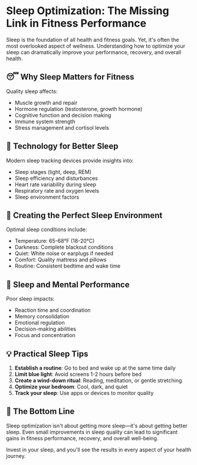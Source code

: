 # Sleep Optimization: The Missing Link in Fitness Performance

Sleep is the foundation of all health and fitness goals. Yet, it's often the most overlooked aspect of wellness. Understanding how to optimize your sleep can dramatically improve your performance, recovery, and overall health.

## 😴 Why Sleep Matters for Fitness

Quality sleep affects:
- Muscle growth and repair
- Hormone regulation (testosterone, growth hormone)
- Cognitive function and decision making
- Immune system strength
- Stress management and cortisol levels

## 📱 Technology for Better Sleep

Modern sleep tracking devices provide insights into:
- Sleep stages (light, deep, REM)
- Sleep efficiency and disturbances
- Heart rate variability during sleep
- Respiratory rate and oxygen levels
- Sleep environment factors

## 🌙 Creating the Perfect Sleep Environment

Optimal sleep conditions include:
- Temperature: 65-68°F (18-20°C)
- Darkness: Complete blackout conditions
- Quiet: White noise or earplugs if needed
- Comfort: Quality mattress and pillows
- Routine: Consistent bedtime and wake time

## 🧠 Sleep and Mental Performance

Poor sleep impacts:
- Reaction time and coordination
- Memory consolidation
- Emotional regulation
- Decision-making abilities
- Focus and concentration

## 💡 Practical Sleep Tips

1. **Establish a routine**: Go to bed and wake up at the same time daily
2. **Limit blue light**: Avoid screens 1-2 hours before bed
3. **Create a wind-down ritual**: Reading, meditation, or gentle stretching
4. **Optimize your bedroom**: Cool, dark, and quiet
5. **Track your sleep**: Use apps or devices to monitor quality

## 🎯 The Bottom Line

Sleep optimization isn't about getting more sleep—it's about getting better sleep. Even small improvements in sleep quality can lead to significant gains in fitness performance, recovery, and overall well-being.

Invest in your sleep, and you'll see the results in every aspect of your health journey. 